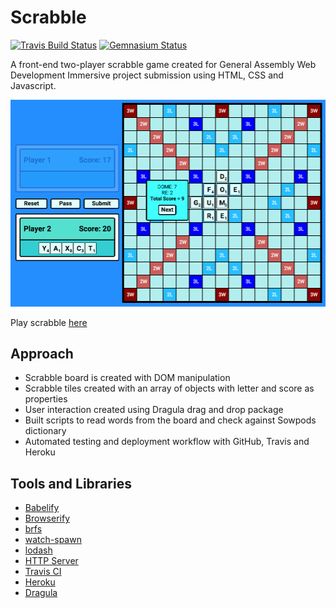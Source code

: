 # Scrabble

[![Travis Build Status](https://img.shields.io/travis/caalberts/scrabble.svg?style=flat-square)](https://travis-ci.org/caalberts/scrabble)
[![Gemnasium Status](https://img.shields.io/gemnasium/caalberts/scrabble.svg?style=flat-square)](https://gemnasium.com/caalberts/scrabble)

A front-end two-player scrabble game created for General Assembly Web Development Immersive project submission using HTML, CSS and Javascript.

[![Screenshot of Scrabble](docs/scrabble.png)](http://scrabble.caalberts.xyz)

Play scrabble [here](http://scrabble.caalberts.xyz/)

## Approach
- Scrabble board is created with DOM manipulation
- Scrabble tiles created with an array of objects with letter and score as properties
- User interaction created using Dragula drag and drop package
- Built scripts to read words from the board and check against Sowpods dictionary
- Automated testing and deployment workflow with GitHub, Travis and Heroku

## Tools and Libraries
- [Babelify](https://github.com/babel/babelify)
- [Browserify](https://github.com/substack/node-browserify)
- [brfs](https://github.com/substack/brfs)
- [watch-spawn](https://www.npmjs.com/package/watch-spawn)
- [lodash](https://lodash.com/)
- [HTTP Server](https://github.com/indexzero/http-server)
- [Travis CI](https://travis-ci.org/)
- [Heroku](https://www.heroku.com/)
- [Dragula](https://github.com/bevacqua/dragula)
